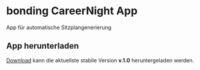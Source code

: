 
# bonding CareerNight App
App für automatische Sitzplangenerierung

## App herunterladen
<!-- Place this tag where you want the button to render. -->
<a class="github-button" href="https://github.com/ndezelak/bonding_CN_app/archive/gh-pages.zip" data-icon="octicon-cloud-download" data-size="large" aria-label="Download ndezelak/bonding on GitHub">Download</a>
kann die aktuellste stabile Version **v.1.0** heruntergeladen werden. 




